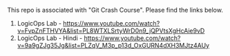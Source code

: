 This repo is associated with "Git Crash Course". Please find the links below.

1) LogicOps Lab - https://www.youtube.com/watch?v=FvpZnFTHVYA&list=PL8WTXLSrtyWrD0n9_jQPVtsXgHcAie9vD
2) LogicOps Lab - Hindi - https://www.youtube.com/watch?v=9a9gZJg35Jg&list=PLZqV_M3p_p13d_OxGURN4dXH3MJtz4AUy

